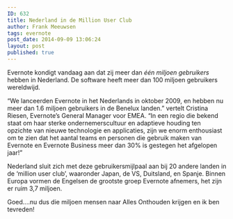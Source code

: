 ```yaml
---
ID: 632
title: Nederland in de Million User Club
author: Frank Meeuwsen
tags: evernote
post_date: 2014-09-09 13:06:24
layout: post
published: true
---
```

Evernote kondigt vandaag aan dat zij meer dan <em>één miljoen gebruikers</em> hebben in Nederland. De software heeft meer dan 100 miljoen gebruikers wereldwijd.
<!--more--></p>

“We lanceerden Evernote in het Nederlands in oktober 2009, en hebben nu meer dan 1.6 miljoen gebruikers in de Benelux landen.” vertelt Cristina Riesen, Evernote’s General Manager voor EMEA. “In een regio die bekend staat om haar sterke ondernemerscultuur en adaptieve houding ten opzichte van nieuwe technologie en applicaties, zijn we enorm enthousiast om te zien dat het aantal teams en personen die gebruik maken van Evernote en Evernote Business meer dan 30% is gestegen het afgelopen jaar!”

Nederland sluit zich met deze gebruikersmijlpaal aan bij 20 andere landen in de ‘million user club’, waaronder Japan, de VS, Duitsland, en Spanje. Binnen Europa vormen de Engelsen de grootste groep Evernote afnemers, het zijn er ruim 3,7 miljoen.

Goed....nu dus die miljoen mensen naar Alles Onthouden krijgen en ik ben tevreden!
